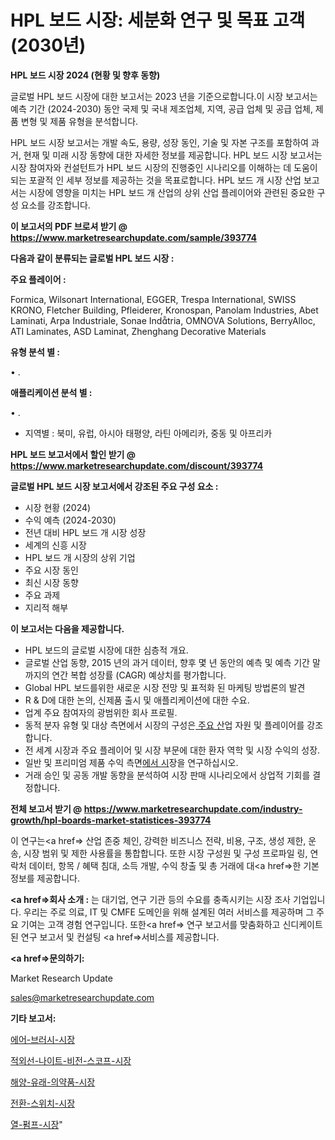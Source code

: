 # HPL 보드 시장: 세분화 연구 및 목표 고객(2030년)

<strong>HPL 보드 시장 2024 (현황 및 향후 동향)</strong>

글로벌 HPL 보드 시장에 대한 보고서는 2023 년을 기준으로합니다.이 시장 보고서는 예측 기간 (2024-2030) 동안 국제 및 국내 제조업체, 지역, 공급 업체 및 공급 업체, 제품 변형 및 제품 유형을 분석합니다.

HPL 보드 시장 보고서는 개발 속도, 용량, 성장 동인, 기술 및 자본 구조를 포함하여 과거, 현재 및 미래 시장 동향에 대한 자세한 정보를 제공합니다. HPL 보드 시장 보고서는 시장 참여자와 컨설턴트가 HPL 보드 시장의 진행중인 시나리오를 이해하는 데 도움이되는 포괄적 인 세부 정보를 제공하는 것을 목표로합니다. HPL 보드 개 시장 산업 보고서는 시장에 영향을 미치는 HPL 보드 개 산업의 상위 산업 플레이어와 관련된 중요한 구성 요소를 강조합니다.



<strong>이 보고서의 PDF 브로셔 받기 @ <a href=https://www.marketresearchupdate.com/sample/393774>https://www.marketresearchupdate.com/sample/393774</a></strong>



<strong>다음과 같이 분류되는 글로벌 HPL 보드 시장 :</strong>



<strong>주요 플레이어 :</strong>

Formica, Wilsonart International, EGGER, Trespa International, SWISS KRONO, Fletcher Building, Pfleiderer, Kronospan, Panolam Industries, Abet Laminati, Arpa Industriale, Sonae Indtria, OMNOVA Solutions, BerryAlloc, ATI Laminates, ASD Laminat, Zhenghang Decorative Materials



<strong>유형 분석 별 :</strong>

• .



<strong>애플리케이션 분석 별 :</strong>

• .

<ul>
  <li>지역별 : 북미, 유럽, 아시아 태평양, 라틴 아메리카, 중동 및 아프리카</li>
</ul>


<strong>HPL 보드 보고서에서 할인 받기 @ <a href=https://www.marketresearchupdate.com/discount/393774>https://www.marketresearchupdate.com/discount/393774</a></strong>



<strong>글로벌 HPL 보드 시장 보고서에서 강조된 주요 구성 요소 :</strong>
<ul>
  <li>시장 현황 (2024)</li>
  <li>수익 예측 (2024-2030)</li>
  <li>전년 대비 HPL 보드 개 시장 성장</li>
  <li>세계의 신흥 시장</li>
  <li>HPL 보드 개 시장의 상위 기업</li>
  <li>주요 시장 동인</li>
  <li>최신 시장 동향</li>
  <li>주요 과제</li>
  <li>지리적 해부</li>
</ul>


<strong>이 보고서는 다음을 제공합니다.</strong>
<ul>
  <li>HPL 보드의 글로벌 시장에 대한 심층적 개요.</li>
  <li>글로벌 산업 동향, 2015 년의 과거 데이터, 향후 몇 년 동안의 예측 및 예측 기간 말까지의 연간 복합 성장률 (CAGR) 예상치를 평가합니다.</li>
  <li>Global HPL 보드를위한 새로운 시장 전망 및 표적화 된 마케팅 방법론의 발견</li>
  <li>R &amp; D에 대한 논의, 신제품 출시 및 애플리케이션에 대한 수요.</li>
  <li>업계 주요 참여자의 광범위한 회사 프로필.</li>
  <li>동적 분자 유형 및 대상 측면에서 시장의 구성은<a href=> 주요 산</a>업 자원 및 플레이어를 강조합니다.</li>
  <li>전 세계 시장과 주요 플레이어 및 시장 부문에 대한 환자 역학 및 시장 수익의 성장.</li>
  <li>일반 및 프리미엄 제품 수익 측면<a href=>에서 시</a>장을 연구하십시오.</li>
  <li>거래 승인 및 공동 개발 동향을 분석하여 시장 판매 시나리오에서 상업적 기회를 결정합니다.</li>
</ul>



<strong>전체 보고서 받기 @ <a href=https://www.marketresearchupdate.com/industry-growth/hpl-boards-market-statistices-393774>https://www.marketresearchupdate.com/industry-growth/hpl-boards-market-statistices-393774</a></strong>

이 연구는<a href=> 산업 존중</a> 체인, 강력한 비즈니스 전략, 비용, 구조, 생성 제한, 운송, 시장 범위 및 제한 사용률을 통합합니다. 또한 시장 구성원 및 구성 프로파일 링, 연락처 데이터, 항목 / 혜택 침대, 소득 개발, 수익 창출 및 총 거래에 대<a href=>한 기본 </a>정보를 제공합니다.



<strong><a href=>회사 소</a>개 :</strong>
는 대기업, 연구 기관 등의 수요를 충족시키는 시장 조사 기업입니다. 우리는 주로 의료, IT 및 CMFE 도메인을 위해 설계된 여러 서비스를 제공하며 그 주요 기여는 고객 경험 연구입니다. 또한<a href=> 연구 보</a>고서를 맞춤화하고 신디케이트 된 연구 보고서 및 컨설팅 <a href=>서비스</a>를 제공합니다.



<strong><a href=>문의하기:</a></strong>

Market Research Update

sales@marketresearchupdate.com



<strong>기타 보고서:</strong>

<a href=https://www.linkedin.com/pulse/에어-브러시-시장-진입-전략-및-위험-평가2029년-consumer-connection-chronicles-24-/>에어-브러시-시장</a>

<a href=https://www.linkedin.com/pulse/적외선-나이트-비전-스코프-시장-동향-및-성장-전망-consumer-connection-chronicles-24--43vmf/>적외선-나이트-비전-스코프-시장</a>

<a href=https://www.linkedin.com/pulse/해양-유래-의약품-시장-세분화-연구-및-목표-고객2029년-survey-savvy-insights-360-analysis-xzrzf/>해양-유래-의약품-시장</a>

<a href=https://www.linkedin.com/pulse/전환-스위치-시장-경쟁-분석-및-성장-잠재력-2030-market-matrix-musings-analysis-08a8f/>전환-스위치-시장</a>

<a href=https://www.linkedin.com/pulse/열-펌프-시장-경쟁-분석-및-성장-잠재력-2030-survey-spotlight-pro-24-analysis-kqduf/>열-펌프-시장</a>"
